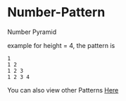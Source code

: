 # Number-Pattern

Number Pyramid

example for height = 4, the pattern is 
```
1 
1 2 
1 2 3 
1 2 3 4 
```

You can also view other Patterns [Here](https://github.com/Annas-Furquan-Pasha?tab=repositories)
